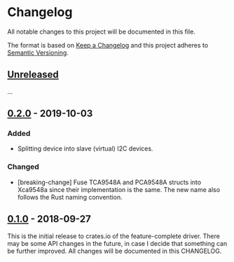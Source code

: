 # Changelog

All notable changes to this project will be documented in this file.

The format is based on [Keep a Changelog](http://keepachangelog.com/en/1.0.0/)
and this project adheres to [Semantic Versioning](http://semver.org/spec/v2.0.0.html).

## [Unreleased]

...

## [0.2.0] - 2019-10-03

### Added
- Splitting device into slave (virtual) I2C devices.

### Changed
- [breaking-change] Fuse TCA9548A and PCA9548A structs into Xca9548a since
  their implementation is the same. The new name also follows the Rust
  naming convention.

## [0.1.0] - 2018-09-27

This is the initial release to crates.io of the feature-complete driver. There
may be some API changes in the future, in case I decide that something can be
further improved. All changes will be documented in this CHANGELOG.

[Unreleased]: https://github.com/eldruin/xca9548a-rs/compare/v0.2.0...HEAD
[0.2.0]: https://github.com/eldruin/xca9548a-rs/compare/v0.1.0...v0.2.0
[0.1.0]: https://github.com/eldruin/xca9548a-rs/releases/tag/v0.1.0


